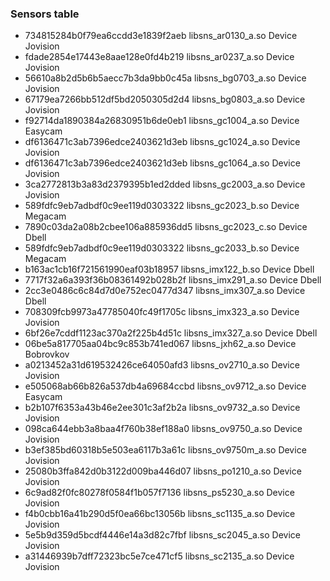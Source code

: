 
### Sensors table

* 734815284b0f79ea6ccdd3e1839f2aeb  libsns_ar0130_a.so   Device Jovision
* fdade2854e17443e8aae128e0fd4b219  libsns_ar0237_a.so   Device Jovision
* 56610a8b2d5b6b5aecc7b3da9bb0c45a  libsns_bg0703_a.so   Device Jovision
* 67179ea7266bb512df5bd2050305d2d4  libsns_bg0803_a.so   Device Jovision
* f92714da1890384a26830951b6de0eb1  libsns_gc1004_a.so   Device Easycam
* df6136471c3ab7396edce2403621d3eb  libsns_gc1024_a.so   Device Jovision
* df6136471c3ab7396edce2403621d3eb  libsns_gc1064_a.so   Device Jovision
* 3ca2772813b3a83d2379395b1ed2dded  libsns_gc2003_a.so   Device Jovision
* 589fdfc9eb7adbdf0c9ee119d0303322  libsns_gc2023_b.so   Device Megacam
* 7890c03da2a08b2cbee106a885936dd5  libsns_gc2023_c.so   Device Dbell
* 589fdfc9eb7adbdf0c9ee119d0303322  libsns_gc2033_b.so   Device Megacam
* b163ac1cb16f721561990eaf03b18957  libsns_imx122_b.so   Device Dbell
* 7717f32a6a393f36b08361492b028b2f  libsns_imx291_a.so   Device Dbell
* 2cc3e0486c6c84d7d0e752ec0477d347  libsns_imx307_a.so   Device Dbell
* 708309fcb9973a47785040fc49f1705c  libsns_imx323_a.so   Device Jovision
* 6bf26e7cddf1123ac370a2f225b4d51c  libsns_imx327_a.so   Device Dbell
* 06be5a817705aa04bc9c853b741ed067  libsns_jxh62_a.so    Device Bobrovkov
* a0213452a31d619532426ce64050afd3  libsns_ov2710_a.so   Device Jovision
* e505068ab66b826a537db4a69684ccbd  libsns_ov9712_a.so   Device Easycam
* b2b107f6353a43b46e2ee301c3af2b2a  libsns_ov9732_a.so   Device Jovision
* 098ca644ebb3a8baa4f760b38ef188a0  libsns_ov9750_a.so   Device Jovision
* b3ef385bd60318b5e503ea6117b3a61c  libsns_ov9750m_a.so  Device Jovision
* 25080b3ffa842d0b3122d009ba446d07  libsns_po1210_a.so   Device Jovision
* 6c9ad82f0fc80278f0584f1b057f7136  libsns_ps5230_a.so   Device Jovision
* f4b0cbb16a41b290d5f0ea66bc13056b  libsns_sc1135_a.so   Device Jovision
* 5e5b9d359d5bcdf4446e14a3d82c7fbf  libsns_sc2045_a.so   Device Jovision
* a31446939b7dff72323bc5e7ce471cf5  libsns_sc2135_a.so   Device Jovision
